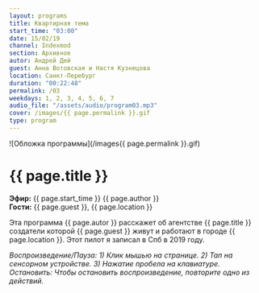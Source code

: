 ```yaml
---
layout: programs
title: Квартирная тема
start_time: "03:00"
date: 15/02/19
channel: Indexmod
section: Архивное
autor: Андрей Дей
guest: Анна Вотовская и Настя Кузнецова
location: Санкт-Перебург
duration: "00:22:48"
permalink: /03
weekdays: 1, 2, 3, 4, 5, 6, 7
audio_file: "/assets/audio/program03.mp3"
cover: /images/{{ page.permalink }}.gif
type: program
---
```


![Обложка программы](/images{{ page.permalink }}.gif)

# {{ page.title }}

**Эфир:** {{ page.start_time }} {{ page.author }}  
**Гости:** {{ page.guest }}, {{ page.location }}

Эта программа {{ page.autor }} расскажет об агентстве {{ page.title }} создатели которой {{ page.guest }} живут и работают в городе {{ page.location }}. Этот пилот я записал в Спб в 2019 году.

*Воспроизведение/Пауза: 1) Клик мышью на странице. 2) Тап на сенсорном устройстве. 3) Нажатие пробела на клавиатуре. Остановить: Чтобы остановить воспроизведение, повторите одно из действий.*

<p><audio id="audio-player">
  <source src="{{ page.audio_file }}" type="audio/mpeg">
  Ваш браузер не поддерживает воспроизведение аудио.
</audio></p>
